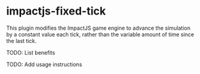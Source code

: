 # impactjs-fixed-tick

This plugin modifies the ImpactJS game engine to advance the simulation by a constant value each tick, rather than the variable amount of time since the last tick.

TODO: List benefits

TODO: Add usage instructions
